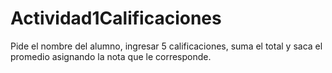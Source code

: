 # Actividad1Calificaciones
Pide el nombre del alumno, ingresar 5 calificaciones, suma el total y saca el promedio asignando la nota que le corresponde.
